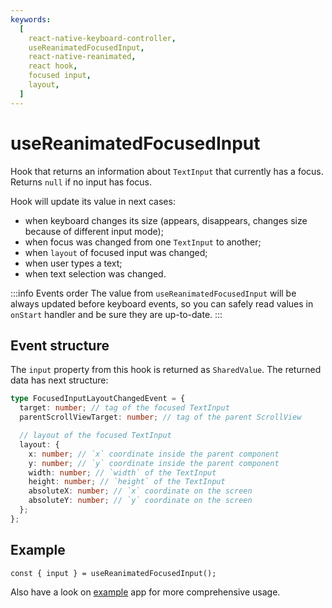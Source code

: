 ```yaml
---
keywords:
  [
    react-native-keyboard-controller,
    useReanimatedFocusedInput,
    react-native-reanimated,
    react hook,
    focused input,
    layout,
  ]
---
```


# useReanimatedFocusedInput

Hook that returns an information about `TextInput` that currently has a focus. Returns `null` if no input has focus.

Hook will update its value in next cases:

- when keyboard changes its size (appears, disappears, changes size because of different input mode);
- when focus was changed from one `TextInput` to another;
- when `layout` of focused input was changed;
- when user types a text;
- when text selection was changed.

:::info Events order
The value from `useReanimatedFocusedInput` will be always updated before keyboard events, so you can safely read values in `onStart` handler and be sure they are up-to-date.
:::

## Event structure

The `input` property from this hook is returned as `SharedValue`. The returned data has next structure:

```ts
type FocusedInputLayoutChangedEvent = {
  target: number; // tag of the focused TextInput
  parentScrollViewTarget: number; // tag of the parent ScrollView

  // layout of the focused TextInput
  layout: {
    x: number; // `x` coordinate inside the parent component
    y: number; // `y` coordinate inside the parent component
    width: number; // `width` of the TextInput
    height: number; // `height` of the TextInput
    absoluteX: number; // `x` coordinate on the screen
    absoluteY: number; // `y` coordinate on the screen
  };
};
```

## Example

```tsx
const { input } = useReanimatedFocusedInput();
```

Also have a look on [example](https://github.com/kirillzyusko/react-native-keyboard-controller/tree/main/example) app for more comprehensive usage.
